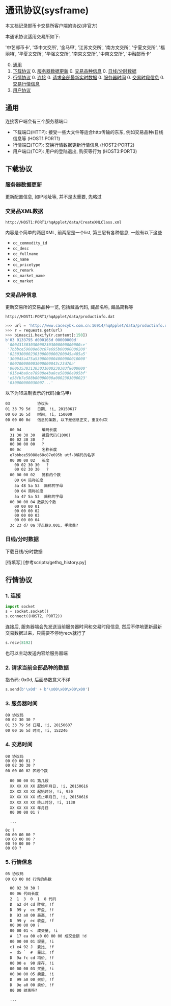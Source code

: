 # 通讯协议(sysframe)

本文档记录邮币卡交易所客户端的协议(非官方)

本通讯协议适用交易所如下:

'中艺邮币卡', '华中文交所', '金马甲', '江苏文交所', '南方文交所', '宁夏文交所', '福丽特', '华夏文交所', '华强文交所', '南京文交所', '中南文交所', '中融邮币卡'

0. [通用](#common)
0. [下载协议](#download)
	0. [服务器数据更新](#update)
	0. [交易品种信息](#productinfo)
	0. [日线/分时数据](#history)
0. [行情协议](#trade)
	0. [连接](#connect)
	0. [请求全部最新实时数据](#request)
	0. [服务器时间](#servertime)
	0. [交易时段信息](#tradetime)
	0. [交易行情信息](#tradeinfo)
0. [用户协议](#user)

## <a id="common">通用</a>

连接客户端会有三个服务器端口

- 下载端口(HTTP): 接受一些大文件等适合http传输的东东, 例如交易品种/日线信息等 (HOST1:PORT1)
- 行情端口(TCP): 交换行情数据更新行情信息 (HOST2:PORT2)
- 用户端口(TCP): 用户的登陆退出, 购买等行为 (HOST3:PORT3)

## <a id="downlaod">下载协议</a>

### <a id="update">服务器数据更新</a>

更新配置信息, 如IP地址等, 并不是太重要, 先略过

### <a id="xmlclass">交易品XML数据</a>

`http://HOST1:PORT1/hqApplet/data/CreateXMLClass.xml`

内容是个简单的两层XML, 前两层是一个list, 第三层有各种信息, 一般有以下这些

- `cc_commodity_id`
- `cc_desc`
- `cc_fullname`
- `cc_name`
- `cc_pricetype`
- `cc_remark`
- `cc_market_name`
- `cc_market`

### <a id="productinfo">交易品种信息</a>

更新交易所的交易品种一览, 包括藏品代码, 藏品名称, 藏品简称等

`http://HOST1:PORT1/hqApplet/data/productinfo.dat`


```py
>>> url = 'http://www.cacecybk.com.cn:16914/hqApplet/data/productinfo.dat'
>>> r = requests.get(url)
>>> binascii.hexify(r.content[:150])
b'03 0133795 d000165d 00000000d'
 '0004313030300002303000000000000ce'
 '7bbbce59088e68c87e695b00000000200'
 '023030000230300000000200045a485a5'
 '300045a475a5300000004000000010000'
 '000200000003000000043c23d70a'
 '0006353031303031000230303f8000000'
 '015e4ba8ce78988e4ba8ce58886e995bf'
 'e58fb7e588b80000000a0002303000023'
 '030000000030007...'
```

以下为16进制表示的代码(金马甲)

```
03            协议头
01 33 79 5d   日期, !i, 20150617
00 00 16 5d   时间, !i, 150000
00 00 00 0d   信息的条数, 以下是信息正文, 重复0d次

  00 04         编码长度
  31 30 30 30   藏品代码(1000)
  00 02 30 30   ?
  00 00 00 00   ?
  00 0c         名称长度
  e7bbbce59088e68c87e695b utf-8编码的名字
  00 00 00 02   长度
    00 02 30 30   ?
    00 02 30 30   ?
  00 00 00 02   简称的个数
    00 04 简称长度
    5a 48 5a 53  简称的字母
    00 04 简称长度
    5a 47 5a 53  简称的字母
  00 00 00 04 数数的个数
    00 00 00 01
    00 00 00 02
    00 00 00 03
    00 00 00 04
  3c 23 d7 0a 浮点数0.001, 手续费?

```


### <a id="history">日线/分时数据</a>

下载日线/分时数据

[待填写] [参考scripts/gethq_history.py]


## <a id="trade">行情协议</a>

### <a id="connect">1. 连接</a>

```py
import socket
s = socket.socket()
s.connect((HOST2, PORT2))
```

连接后, 服务器端会先发送当前服务器时间和交易时段信息, 然后不停地更新最新交易数据过来，只需要不停地recv就行了

```py
s.recv(8192)
```

也可以主动发送内容给服务器端


### <a id="request">2. 请求当前全部品种的数据</a>

指令码: 0x0d, 后面参数意义不详

```py
s.send(b'\x0d' + b'\x00\x00\x00\x00')
```

### <a id="servertime">3. 服务器时间</a>

```
09 协议码
00 02 30 30 ?
01 33 79 5d 日期, !i, 20150607
00 00 16 5d 时间, !i, 152246
```

### <a id="tradetime">4. 交易时间</a>

```
08 协议码
00 00 00 01 ?
00 02 30 30 ?
00 00 00 02 区段个数

  00 00 00 01 第几段
  XX XX XX XX 起始年月日, !i, 20150616
  XX XX XX XX 起始时分, !i, 930
  XX XX XX XX 终止年月日, !i, 20150616
  XX XX XX XX 终止时分, !i, 1130
  XX XX XX XX 年月日
  00 00 00 01 ?

  ...

0c ? 
00 00 00 00 ?
00 00 00 00 ?
00 f0 00 00 ?
00 00 ?
```

### <a id="tradeinfo">5. 行情信息</a>

```
05 协议码
00 00 00 0d 行情的条数
  
  00 02 30 30 ?
  00 06 代码长度
  2  1  3  0  1  8 代码
  D  a2 d4 cd 昨收, !f
  D  99 y  ec 开盘, !f
  D  93 a0 00 最高, !f
  D  99 y  ec 收盘, !f
  00 00 00 00 ?
  00 00 01 <  成交量, !i
  A  17 ea 00 e0 00 00 00 成交金额 !d
  00 00 00 01 现量, !i
  c1 e4 92 J  委比, !f
  =  d5 `  #  量比, !f
  D  9a fc cd 均价, !f
  00 00 e  90 库存, !i
  00 00 00 03 买量, !i
  00 00 00 05 卖量, !i
  D  99 a0 00 买价, !f
  D  9e a0 00 卖价, !f
  00 00 结束符?
  
  ... 
```